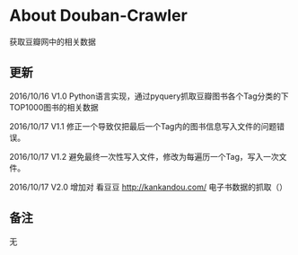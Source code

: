 # About Douban-Crawler
获取豆瓣网中的相关数据

## 更新
2016/10/16  V1.0   Python语言实现，通过pyquery抓取豆瓣图书各个Tag分类的下TOP1000图书的相关数据

2016/10/17  V1.1   修正一个导致仅把最后一个Tag内的图书信息写入文件的问题错误。

2016/10/17  V1.2   避免最终一次性写入文件，修改为每遍历一个Tag，写入一次文件。

2016/10/17  V2.0   增加对 看豆豆 http://kankandou.com/ 电子书数据的抓取（）


## 备注
无
